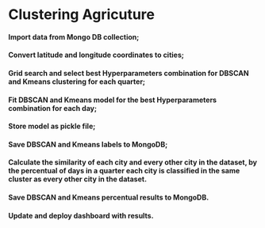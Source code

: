 # Clustering Agricuture

#### Import data from Mongo DB collection;
#### Convert latitude and longitude coordinates to cities;
#### Grid search and select best Hyperparameters combination for DBSCAN and Kmeans clustering for each quarter;
#### Fit DBSCAN and Kmeans model for the best Hyperparameters combination for each day;
#### Store model as pickle file;
#### Save DBSCAN and Kmeans labels to MongoDB;
#### Calculate the similarity of each city and every other city in the dataset, by the percentual of days in a quarter each city is classified in the same cluster as every other city in the dataset.
#### Save DBSCAN and Kmeans percentual results to MongoDB.
#### Update and deploy dashboard with results.